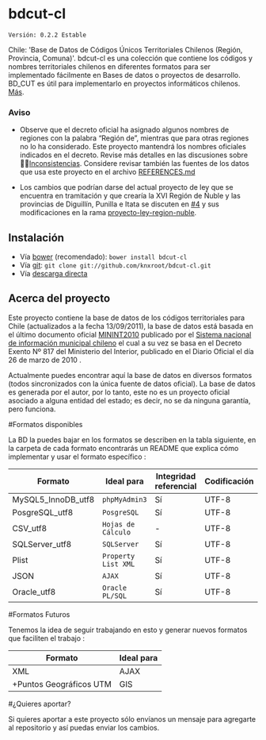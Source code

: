 # bdcut-cl
`Versión: 0.2.2 Estable`

Chile: 'Base de Datos de Códigos Únicos Territoriales Chilenos (Región, Provincia, Comuna)'. bdcut-cl es una colección que contiene los códigos y nombres territoriales chilenos en diferentes formatos para ser implementado fácilmente en Bases de datos o proyectos de desarrollo. BD_CUT es útil para implementarlo en proyectos informáticos chilenos. [Más](http://www.lacosox.org/?q=codigo_territorial_sql_Regiones_provincias_comunas_de_Chile).

### Aviso

- Observe que el decreto oficial ha asignado algunos nombres de regiones con la palabra “Región de”, mientras que para otras regiones no lo ha considerado. Este proyecto mantendrá los nombres oficiales indicados en el decreto. Revise más detalles en las discusiones sobre [Inconsistencias](https://github.com/knxroot/bdcut-cl/labels/Inconsistencias). Considere revisar también las fuentes de los datos que usa este proyecto en el archivo [REFERENCES.md](https://github.com/knxroot/bdcut-cl/blob/master/REFERENCES.md)
 
- Los cambios que podrían darse del actual proyecto de ley que se encuentra en tramitación y que crearía la XVI Región de Ñuble y las provincias de Diguillín, Punilla e Itata se discuten en [#4](https://github.com/knxroot/bdcut-cl/issues/4) y sus modificaciones en la rama [proyecto-ley-region-nuble](https://github.com/knxroot/bdcut-cl/branches).

## Instalación

- Vía [bower](http://bower.io/#getting-started) (recomendado): `bower install bdcut-cl`
- Vía [git](http://git-scm.com/docs/git-clone): `git clone git://github.com/knxroot/bdcut-cl.git`
- Vía [descarga directa](https://github.com/knxroot/bdcut-cl/archive/master.zip)


## Acerca del proyecto

Este proyecto contiene la base de datos de los códigos territoriales para Chile
(actualizados a la fecha 13/09/2011), la base de datos está basada en el último
documento oficial [MININT2010](http://www.sinim.cl/archivos/centro_descargas/modificacion_instructivo_pres_codigos.pdf) publicado por el [Sistema nacional de
información municipal chileno](http://www.sinim.cl/) el cual a su vez se basa en
el Decreto Exento Nº 817 del Ministerio del Interior, publicado en el Diario
Oficial el día 26 de marzo de 2010 .

Actualmente puedes encontrar aquí la base de datos en diversos formatos
(todos sincronizados con la única fuente de datos oficial). La base de datos es
generada por el autor, por lo tanto, este no es un proyecto oficial asociado a
alguna entidad del estado; es decir, no se da ninguna garantía, pero funciona.

#Formatos disponibles

La BD la puedes bajar en los formatos se describen en la tabla siguiente, en la carpeta de cada formato encontrarás un README que explica cómo implementar y usar el formato específico :


|     **Formato**       |     **Ideal para**   |**Integridad referencial**| **Codificación**|
|-----------------------|----------------------|--------------------------|-----------------|
| MySQL5_InnoDB_utf8    |    ``phpMyAdmin3``   |            Sí            |      UTF-8      |
| PosgreSQL_utf8        |     ``PosgreSQL``    |            Sí            |      UTF-8      |
| CSV_utf8              |``Hojas de Cálculo``  |             -            |      UTF-8      |
| SQLServer_utf8        |``SQLServer``         |            Sí            |      UTF-8      |
| Plist                 |``Property List XML`` |            Sí            |      UTF-8      |
| JSON                  |``AJAX``              |            Sí            |      UTF-8      |
| Oracle_utf8           |``Oracle PL/SQL``     |            Sí            |      UTF-8      |


#Formatos Futuros

Tenemos la idea de seguir trabajando en esto y generar nuevos formatos que faciliten el trabajo :


|     **Formato**         |     **Ideal para**   |
|-------------------------|----------------------|
| XML                     |         AJAX         |
|+Puntos Geográficos UTM  |          GIS         |


#¿Quieres aportar?


Si quieres aportar a este proyecto sólo envíanos un mensaje para agregarte al repositorio y así puedas enviar los cambios.
